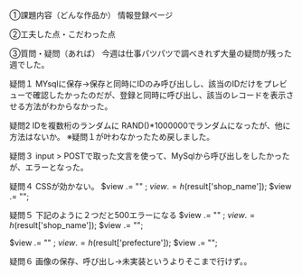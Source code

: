 ①課題内容（どんな作品か）
情報登録ページ

②工夫した点・こだわった点

③質問・疑問（あれば）
今週は仕事パツパツで調べきれず大量の疑問が残った週でした。

疑問１
MYsqlに保存→保存と同時にIDのみ呼び出しし、該当のIDだけをプレビューで確認したかったのだが、登録と同時に呼び出し、該当のレコードを表示させる方法がわからなかった。

疑問2
IDを複数桁のランダムに
RAND()*1000000でランダムになったが、他に方法はないか。
※疑問１が叶わなかったため戻しました。

疑問３
input > POSTで取った文言を使って、MySqlから呼び出しをしたかったが、エラーとなった。

疑問４
CSSが効かない。
$view .= "<span class='s'>" ;
$view .= h($result['shop_name']);
$view .= "</span>";

<?php echo $view ?> 

疑問５
下記のように２つだと500エラーになる
$view .= "<span class='s'>" ;
$view .= h($result['shop_name']);
$view .= "</span>";

$view .= "<span class='s'>" ;
$view .= h($result['prefecture']);
$view .= "</span>";

疑問６
画像の保存、呼び出し→未実装というよりそこまで行けず。。
